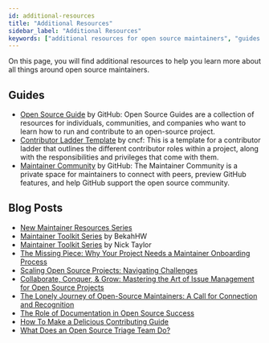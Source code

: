 ```yaml
---
id: additional-resources
title: "Additional Resources"
sidebar_label: "Additional Resources"
keywords: ["additional resources for open source maintainers", "guides resources for open source maintainers", "blog posts resources for open source maintainers", "open source maintainers", "Open Source", "Open Source Community"]
---
```


On this page, you will find additional resources to help you learn more about all things around open source maintainers.

## Guides

- [Open Source Guide](https://opensource.guide/) by GitHub: Open Source Guides are a collection of resources for individuals, communities, and companies who want to learn how to run and contribute to an open-source project.
- [Contributor Ladder Template](https://github.com/cncf/project-template/blob/main/CONTRIBUTOR_LADDER.md) by cncf: This is a template for a contributor ladder that outlines the different contributor roles within a project, along with the responsibilities and privileges that come with them.
- [Maintainer Community](https://maintainers.github.com/auth/signin) by GitHub: The Maintainer Community is a private space for maintainers to connect with peers, preview GitHub features, and help GitHub support the open source community.

## Blog Posts

- [New Maintainer Resources Series](https://dev.to/bekahhw/series/25520)
- [Maintainer Toolkit Series](https://dev.to/bekahhw/series/24725) by BekahHW
- [Maintainer Toolkit Series](https://dev.to/nickytonline/series/24726) by Nick Taylor
- [The Missing Piece: Why Your Project Needs a Maintainer Onboarding Process](https://dev.to/opensauced/the-missing-piece-why-your-project-needs-a-maintainer-onboarding-process-np0)
- [Scaling Open Source Projects: Navigating Challenges](https://dev.to/opensauced/navigating-the-challenges-of-scaling-open-source-projects-11h2)
- [Collaborate, Conquer, & Grow: Mastering the Art of Issue Management for Open Source Projects](https://dev.to/opensauced/collaborate-conquer-grow-mastering-the-art-of-issue-management-for-open-source-projects-49gi)
- [The Lonely Journey of Open-Source Maintainers: A Call for Connection and Recognition](https://dev.to/opensauced/the-lonely-journey-of-open-source-maintainers-a-call-for-connection-and-recognition-2ghe)
- [The Role of Documentation in Open Source Success](https://dev.to/opensauced/the-role-of-documentation-in-open-source-success-2lbn)
- [How To Make a Delicious Contributing Guide](https://dev.to/opensauced/how-to-make-a-delicious-contributing-guide-4bp3)
- [What Does an Open Source Triage Team Do?](https://dev.to/opensauced/what-does-an-open-source-triage-team-do-2egd)
